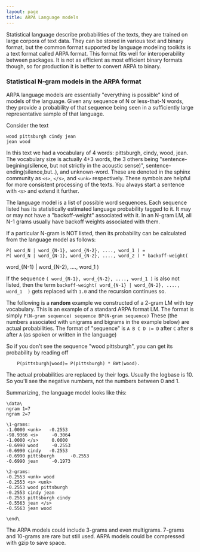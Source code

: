 ```yaml
---
layout: page 
title: ARPA Language models
---
```


Statistical language describe probabilities of the texts, they are trained on 
large corpora of text data. They can be stored in various text and binary 
format, but the common format supported by language modeling toolkits is a text 
format called ARPA format. This format fits well for interoperability between 
packages. It is not as efficient as most efficient binary formats though, so 
for production it is better to convert ARPA to binary.


### Statistical N-gram models in the ARPA format

ARPA language models are essentially "everything is possible" kind of models of 
the language. Given any sequence of N or less-that-N words, they provide a 
probability of that sequence being seen in a sufficiently large representative 
sample of that language.

Consider the text

	
	wood pittsburgh cindy jean
	jean wood


In this text we had a vocabulary of 4 words: pittsburgh, cindy, wood, jean. The vocabulary size is actually
4+3 words, the 3 others being "sentence-begining(silence, but not
strictly in the acoustic sense)", sentence-ending(silence,but..), and
unknown-word. These are denoted in the sphinx community as `<s>`, `</s>`, and 
`<unk>` respectively. These symbols are helpful for more consistent processing 
of the texts. You always start a sentence with `<s>` and extend it further.

The language model is a list of possible word sequences. Each sequence listed 
has its statistically estimated language probability tagged to it. It may or 
may not have a "backoff-weight" associated with it. In an N-gram LM, all N-1 
grams usually have backoff weights associated with them.

If a particular N-gram is NOT listed, then its probability can be
calculated from the language model as follows:

	
	P( word_N | word_{N-1}, word_{N-2}, ...., word_1 ) =
	P( word_N | word_{N-1}, word_{N-2}, ...., word_2 ) * backoff-weight( 
word_{N-1} | word_{N-2}, ...., word_1 )


If the sequence `( word_{N-1}, word_{N-2}, ...., word_1 )` is also not 
listed, then the term `backoff-weight( word_{N-1} | word_{N-2}, ...., word_1 
)` gets replaced with `1.0` and the recursion continues so. 

The following is a **random** example we constructed of a 2-gram LM with
toy  vocabulary. This is an example of a standard ARPA format LM. The
format is  simply `P(N-gram sequence) sequence BP(N-gram sequence)`
These (the numbers associated with unigrams and bigrams in the example
below) are actual probabilities. The format of "sequence" is `A B C D := D`
after `C` after `B` after `A` (as spoken or written in the language)

So if you don't see the sequence "wood pittsburgh", you can get its probability 
by reading off 

        P(pittsburgh|wood)= P(pittsburgh) * BWt(wood).

The actual probabilities are replaced by their logs. Usually the logbase
is 10. So you'll see the negative numbers, not the numbers between 0 and 1.

Summarizing, the language model looks like this:
	
	\data\
	ngram 1=7
	ngram 2=7
	
	\1-grams:
	-1.0000 <unk>	-0.2553
	-98.9366 <s>	 -0.3064
	-1.0000 </s>	 0.0000
	-0.6990 wood	 -0.2553
	-0.6990 cindy	-0.2553
	-0.6990 pittsburgh		-0.2553
	-0.6990 jean	 -0.1973
	
	\2-grams:
	-0.2553 <unk> wood
	-0.2553 <s> <unk>
	-0.2553 wood pittsburgh
	-0.2553 cindy jean
	-0.2553 pittsburgh cindy
	-0.5563 jean </s>
	-0.5563 jean wood 
	
	\end\
	

The ARPA models could include 3-grams and even multigrams. 7-grams and 10-grams 
are rare but still used. ARPA models could be compressed with gzip to save 
space.

